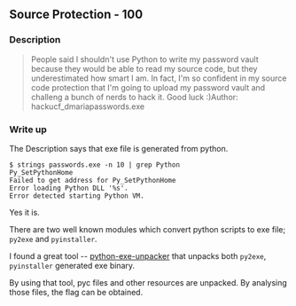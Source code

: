 ## Source Protection - 100

### Description

> People said I shouldn't use Python to write my password vault because they would be able to read my source code, but they underestimated how smart I am. In fact, I'm so confident in my source code protection that I'm going to upload my password vault and challeng a bunch of nerds to hack it. Good luck :)Author: hackucf_dmariapasswords.exe

### Write up

The Description says that exe file is generated from python.

```
$ strings passwords.exe -n 10 | grep Python
Py_SetPythonHome
Failed to get address for Py_SetPythonHome
Error loading Python DLL '%s'.
Error detected starting Python VM.
```

Yes it is.

There are two well known modules which convert python scripts to exe file; `py2exe` and `pyinstaller`.

I found a great tool -- [python-exe-unpacker](https://github.com/countercept/python-exe-unpacker) that unpacks both `py2exe`, `pyinstaller` generated exe binary.

By using that tool, pyc files and other resources are unpacked. By analysing those files, the flag can be obtained.
